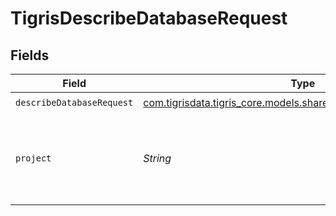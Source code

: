 # TigrisDescribeDatabaseRequest


## Fields

| Field                                                                                                              | Type                                                                                                               | Required                                                                                                           | Description                                                                                                        |
| ------------------------------------------------------------------------------------------------------------------ | ------------------------------------------------------------------------------------------------------------------ | ------------------------------------------------------------------------------------------------------------------ | ------------------------------------------------------------------------------------------------------------------ |
| `describeDatabaseRequest`                                                                                          | [com.tigrisdata.tigris_core.models.shared.DescribeDatabaseRequest](../../models/shared/DescribeDatabaseRequest.md) | :heavy_check_mark:                                                                                                 | N/A                                                                                                                |
| `project`                                                                                                          | *String*                                                                                                           | :heavy_check_mark:                                                                                                 | Project name whose db is under target to get description.                                                          |